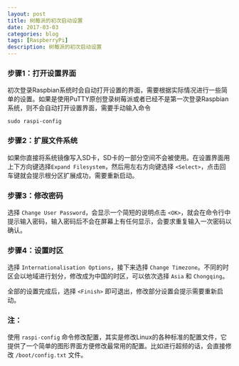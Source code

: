 ```yaml
---
layout: post
title: 树莓派的初次启动设置
date: 2017-03-03
categories: blog
tags: [RaspberryPi]
description: 树莓派的初次启动设置
---
```


### 步骤1：打开设置界面

初次登录Raspbian系统时会自动打开设置的界面，需要根据实际情况进行一些简单的设置。如果是使用PuTTY原创登录树莓派或者已经不是第一次登录Raspbian系统，则不会自动打开设置界面，需要手动输入命令

`sudo raspi-config`

### 步骤2：扩展文件系统

如果你直接将系统镜像写入SD卡，SD卡的一部分空间不会被使用。在设置界面用上下方向键选择`Expand Filesystem`，然后用左右方向键选择 `<Select>`，点击回车键就会提示根分区扩展成功，需要重新启动。

### 步骤3：修改密码

选择 `Change User Password`，会显示一个简短的说明点击 `<OK>`，就会在命令行中提示输入密码，输入密码后不会在屏幕上有任何显示，会要求重复输入一次密码以确认。

### 步骤4：设置时区

选择 `Internationalisation Options`，接下来选择 `Change Timezone`。不同的时区会以地域进行划分，修改成为中国的时区，可以依次选择 `Asia` 和 `Chongqing`。

全部的设置完成后，选择 `<Finish>` 即可退出，修改部分设置会提示需要重新启动。

### 注：

使用 `raspi-config` 命令修改配置，其实是修改Linux的各种标准的配置文件，它提供了一个简单的图形界面方便修改最常用的配置。比如进行超频的话，会直接修改 `/boot/config.txt` 文件。